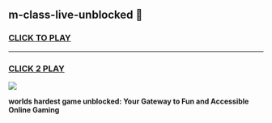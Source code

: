 
## m-class-live-unblocked 👋
<h3>
<a href="https://premium.freeplayer.one?title=m-class-live-unblocked&ref=14F">CLICK TO PLAY</a></h3>
<hr>

<h3>
<a href="https://premium.freeplayer.one?title=m-class-live-unblocked&ref=14F">CLICK 2 PLAY</a>
  
</h3>

<a href="https://premium.freeplayer.one?title=m-class-live-unblocked&ref=12F/"><img src="https://clearcache.store/games.png"></a>


**worlds hardest game unblocked: Your Gateway to Fun and Accessible Online Gaming**
